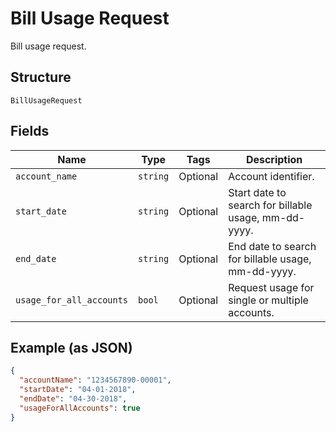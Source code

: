
# Bill Usage Request

Bill usage request.

## Structure

`BillUsageRequest`

## Fields

| Name | Type | Tags | Description |
|  --- | --- | --- | --- |
| `account_name` | `string` | Optional | Account identifier. |
| `start_date` | `string` | Optional | Start date to search for billable usage, mm-dd-yyyy. |
| `end_date` | `string` | Optional | End date to search for billable usage, mm-dd-yyyy. |
| `usage_for_all_accounts` | `bool` | Optional | Request usage for single or multiple accounts. |

## Example (as JSON)

```json
{
  "accountName": "1234567890-00001",
  "startDate": "04-01-2018",
  "endDate": "04-30-2018",
  "usageForAllAccounts": true
}
```


